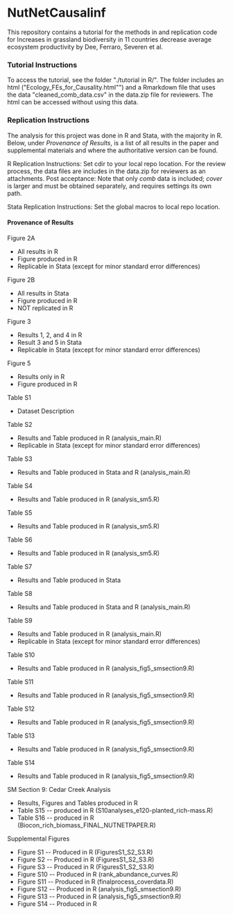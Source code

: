 # NutNetCausalinf
This repository contains a tutorial for the methods in and replication code for Increases in grassland biodiversity in 11 countries decrease average ecosystem productivity by Dee, Ferraro, Severen et al.

### Tutorial Instructions

To access the tutorial, see the folder "./tutorial in R/". The folder includes an html ("Ecology_FEs_for_Causality.html"") and a Rmarkdown file that uses the data "cleaned_comb_data.csv" in the data.zip file for reviewers. The html can be accessed without using this data. 

### Replication Instructions

The analysis for this project was done in R and Stata, with the majority in R. Below, under *Provenance of Results*, is a list of all results in the paper and supplemental materials and where the authoritative version can be found. 

R Replication Instructions: Set cdir to your local repo location. For the review process, the data files are includes in the data.zip for reviewers as an attachments. Post acceptance: Note that only *comb* data is included; *cover* is larger and must be obtained separately, and requires settings its own path.

Stata Replication Instructions: Set the global macros to local repo location.

#### Provenance of Results

Figure 2A
* All results in R 
* Figure produced in R
* Replicable in Stata (except for minor standard error differences)

Figure 2B
* All results in Stata 
* Figure produced in R
* NOT replicated in R

Figure 3 
* Results 1, 2, and 4 in R 
* Result 3 and 5 in Stata
* Replicable in Stata (except for minor standard error differences)

Figure 5
* Results only in R
* Figure produced in R

Table S1
* Dataset Description 

Table S2
* Results and Table produced in R (analysis_main.R) 
* Replicable in Stata (except for minor standard error differences)

Table S3
* Results and Table produced in Stata and R (analysis_main.R)

Table S4
* Results and Table produced in R (analysis_sm5.R)

Table S5
* Results and Table produced in R (analysis_sm5.R)

Table S6 
* Results and Table produced in R (analysis_sm5.R)

Table S7
* Results and Table produced in Stata 

Table S8
* Results and Table produced in Stata and R (analysis_main.R)

Table S9
* Results and Table produced in R (analysis_main.R)
* Replicable in Stata (except for minor standard error differences)

Table S10
* Results and Table produced in R (analysis_fig5_smsection9.R)

Table S11
* Results and Table produced in R (analysis_fig5_smsection9.R)

Table S12
* Results and Table produced in R (analysis_fig5_smsection9.R)

Table S13
* Results and Table produced in R (analysis_fig5_smsection9.R)

Table S14
* Results and Table produced in R (analysis_fig5_smsection9.R)


SM Section 9: Cedar Creek Analysis 
* Results, Figures and Tables produced in R
* Table S15 -- produced in R (S10analyses_e120-planted_rich-mass.R)
* Table S16 -- produced in R (Biocon_rich_biomass_FINAL_NUTNETPAPER.R)

Supplemental Figures

* Figure S1 -- Produced in R (FiguresS1_S2_S3.R) 
* Figure S2 -- Produced in R (FiguresS1_S2_S3.R) 
* Figure S3 -- Produced in R (FiguresS1_S2_S3.R) 
* Figure S10 -- Produced in R (rank_abundance_curves.R)
* Figure S11 -- Produced in R  (finalprocess_coverdata.R)
* Figure S12 -- Produced in R  (analysis_fig5_smsection9.R)
* Figure S13 -- Produced in R  (analysis_fig5_smsection9.R)
* Figure S14 -- Produced in R 


